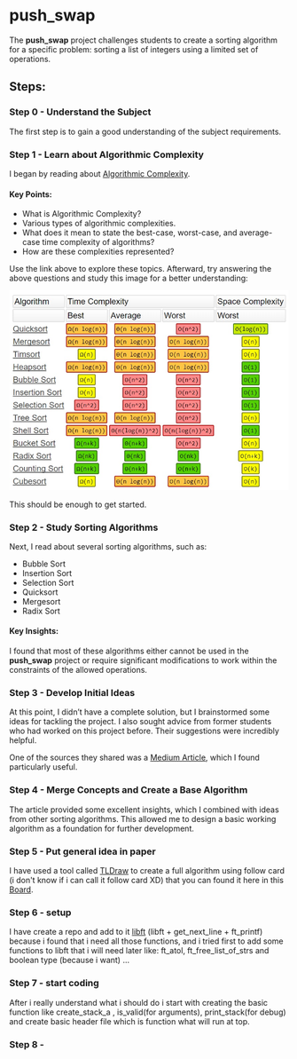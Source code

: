 # push_swap

The **push_swap** project challenges students to create a sorting algorithm for a specific problem: sorting a list of integers using a limited set of operations.  

## Steps:

### Step 0 - Understand the Subject  
The first step is to gain a good understanding of the subject requirements.  

### Step 1 - Learn about Algorithmic Complexity  
I began by reading about [Algorithmic Complexity](https://devopedia.org/algorithmic-complexity).  

#### Key Points:  
- What is Algorithmic Complexity?  
- Various types of algorithmic complexities.  
- What does it mean to state the best-case, worst-case, and average-case time complexity of algorithms?  
- How are these complexities represented?  

Use the link above to explore these topics. Afterward, try answering the above questions and study this image for a better understanding:  

![Complexity of sorting algorithms table](./IMGs/complexity_of_sorting_algorithms_table.jpg)  

This should be enough to get started.  

### Step 2 - Study Sorting Algorithms  
Next, I read about several sorting algorithms, such as:  
- Bubble Sort  
- Insertion Sort  
- Selection Sort  
- Quicksort  
- Mergesort  
- Radix Sort  

#### Key Insights:  
I found that most of these algorithms either cannot be used in the **push_swap** project or require significant modifications to work within the constraints of the allowed operations.  

### Step 3 - Develop Initial Ideas  
At this point, I didn’t have a complete solution, but I brainstormed some ideas for tackling the project. I also sought advice from former students who had worked on this project before. Their suggestions were incredibly helpful.  

One of the sources they shared was a [Medium Article](https://medium.com/@ayogun/push-swap-c1f5d2d41e97), which I found particularly useful.  

### Step 4 - Merge Concepts and Create a Base Algorithm  
The article provided some excellent insights, which I combined with ideas from other sorting algorithms. This allowed me to design a basic working algorithm as a foundation for further development.  

### Step 5 - Put general idea in paper
I have used a tool called [TLDraw](https://www.tldraw.com/) to create a full algorithm using follow card (i don't know if i can call it follow card XD) that you can found it here in this [Board](https://www.tldraw.com/ro/e7_fqo8dLkR8jHe5QtgyP?d=v4824.-10444.19200.9320.Ym7L05aVdUrCR4WmWzNFc).

### Step 6 - setup
I have create a repo and add to it [libft](https://github.com/ilorez/libft/tree/develop) (libft + get_next_line + ft_printf) because i found that i need all those functions, and i tried first to add some functions to libft that i will need later like: ft_atol, ft_free_list_of_strs and boolean type (because i want) ...

### Step 7 - start coding
After i really understand what i should do i start with creating the basic function like create_stack_a , is_valid(for arguments), print_stack(for debug) and create basic header file
which is function what will run at top.

### Step 8 - 



<!--https://www.tldraw.com/r/EgvfDvK-lGUgWZVgDT-3V?d=v-2934.-2479.1530.743.Ym7L05aVdUrCR4WmWzNFc-->
